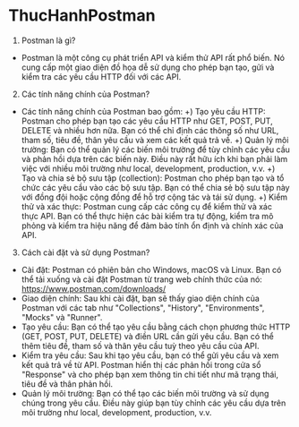 # ThucHanhPostman

1. Postman là gì?
- Postman là một công cụ phát triển API và kiểm thử API rất phổ biến. Nó cung cấp một giao diện đồ họa dễ sử dụng cho phép bạn tạo, gửi và kiểm tra các yêu cầu HTTP đối với các API.

2. Các tính năng chính của Postman?
- Các tính năng chính của Postman bao gồm:
  +) Tạo yêu cầu HTTP: Postman cho phép bạn tạo các yêu cầu HTTP như GET, POST, PUT, DELETE và nhiều hơn nữa. Bạn có thể chỉ định các thông số như URL, tham số, tiêu đề, thân yêu cầu và xem các kết quả trả về.
  +) Quản lý môi trường: Bạn có thể quản lý các biến môi trường để tùy chỉnh các yêu cầu và phản hồi dựa trên các biến này. Điều này rất hữu ích khi bạn phải làm việc với nhiều môi trường như local, development, production, v.v.
  +) Tạo và chia sẻ bộ sưu tập (collection): Postman cho phép bạn tạo và tổ chức các yêu cầu vào các bộ sưu tập. Bạn có thể chia sẻ bộ sưu tập này với đồng đội hoặc cộng đồng để hỗ trợ cộng tác và tái sử dụng.
  +) Kiểm thử và xác thực: Postman cung cấp các công cụ để kiểm thử và xác thực API. Bạn có thể thực hiện các bài kiểm tra tự động, kiểm tra mô phỏng và kiểm tra hiệu năng để đảm bảo tính ổn định và chính xác của API.
3. Cách cài đặt và sử dụng Postman? 
- Cài đặt: Postman có phiên bản cho Windows, macOS và Linux. Bạn có thể tải xuống và cài đặt Postman từ trang web chính thức của nó: https://www.postman.com/downloads/
- Giao diện chính: Sau khi cài đặt, bạn sẽ thấy giao diện chính của Postman với các tab như "Collections", "History", "Environments", "Mocks" và "Runner".
- Tạo yêu cầu: Bạn có thể tạo yêu cầu bằng cách chọn phương thức HTTP (GET, POST, PUT, DELETE) và điền URL cần gửi yêu cầu. Bạn có thể thêm tiêu đề, tham số và thân yêu cầu tuỳ theo yêu cầu của API.
- Kiểm tra yêu cầu: Sau khi tạo yêu cầu, bạn có thể gửi yêu cầu và xem kết quả trả về từ API. Postman hiển thị các phản hồi trong cửa sổ "Response" và cho phép bạn xem thông tin chi tiết như mã trạng thái, tiêu đề và thân phản hồi.
- Quản lý môi trường: Bạn có thể tạo các biến môi trường và sử dụng chúng trong yêu cầu. Điều này giúp bạn tùy chỉnh các yêu cầu dựa trên môi trường như local, development, production, v.v.
